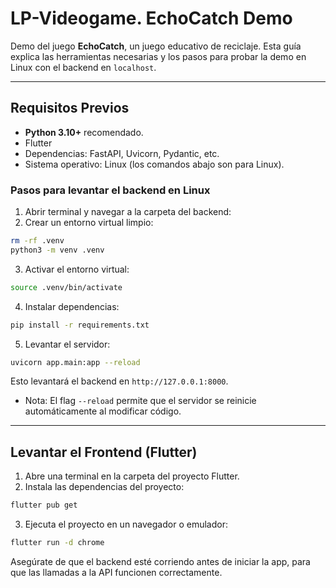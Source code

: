 # LP-Videogame. EchoCatch Demo
Demo del juego **EchoCatch**, un juego educativo de reciclaje. Esta guía explica las herramientas necesarias y los pasos para probar la demo en Linux con el backend en `localhost`.

---

## Requisitos Previos

- **Python 3.10+** recomendado.
- Flutter
- Dependencias: FastAPI, Uvicorn, Pydantic, etc.
- Sistema operativo: Linux (los comandos abajo son para Linux).

### Pasos para levantar el backend en Linux

1. Abrir terminal y navegar a la carpeta del backend:
2. Crear un entorno virtual limpio:
```bash
rm -rf .venv
python3 -m venv .venv
```
3. Activar el entorno virtual:
```bash
source .venv/bin/activate
```
4.  Instalar dependencias:
```bash
pip install -r requirements.txt
```
5.  Levantar el servidor:
```bash
uvicorn app.main:app --reload
```
Esto levantará el backend en `http://127.0.0.1:8000`.

- Nota: El flag `--reload` permite que el servidor se reinicie automáticamente al modificar código.

---

## Levantar el Frontend (Flutter)

1. Abre una terminal en la carpeta del proyecto Flutter.
2. Instala las dependencias del proyecto:
```bash
flutter pub get
```
3. Ejecuta el proyecto en un navegador o emulador:
```bash
flutter run -d chrome
```

Asegúrate de que el backend esté corriendo antes de iniciar la app, para que las llamadas a la API funcionen correctamente.
